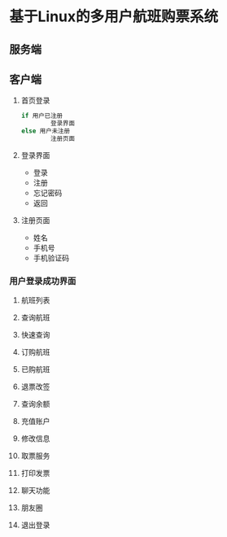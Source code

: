 # 基于Linux的多用户航班购票系统

## 服务端

## 客户端

1. 首页登录

    ```c
    if 用户已注册
            登录界面
    else 用户未注册
            注册页面

    ```

2. 登录界面

    - 登录
    - 注册
    - 忘记密码
    - 返回

3. 注册页面

    - 姓名
    - 手机号
    - 手机验证码

### 用户登录成功界面

1. 航班列表

2. 查询航班

3. 快速查询

4. 订购航班

5. 已购航班

6. 退票改签

7. 查询余额

8. 充值账户

9. 修改信息

10. 取票服务

11. 打印发票

12. 聊天功能

13. 朋友圈

14. 退出登录
